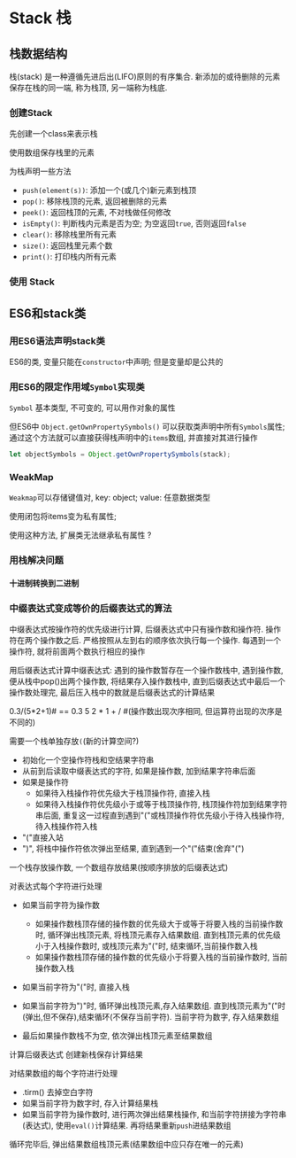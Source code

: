 # Stack 栈

## 栈数据结构

栈(stack) 是一种遵循先进后出(LIFO)原则的有序集合. 新添加的或待删除的元素保存在栈的同一端, 称为栈顶, 另一端称为栈底.

### 创建Stack

先创建一个class来表示栈

使用数组保存栈里的元素

为栈声明一些方法
* `push(element(s))`: 添加一个(或几个)新元素到栈顶
* `pop()`: 移除栈顶的元素, 返回被删除的元素
* `peek()`: 返回栈顶的元素, 不对栈做任何修改
* `isEmpty()`: 判断栈内元素是否为空; 为空返回`true`, 否则返回`false`
* `clear()`: 移除栈里所有元素
* `size()`: 返回栈里元素个数
* `print()`: 打印栈内所有元素

### 使用 Stack

## ES6和stack类

### 用ES6语法声明stack类

ES6的类, 变量只能在`constructor`中声明; 但是变量却是公共的

### 用ES6的限定作用域`Symbol`实现类
`Symbol` 基本类型, 不可变的, 可以用作对象的属性

但ES6中 `Object.getOwnPropertySymbols()` 可以获取类声明中所有`Symbols`属性; 通过这个方法就可以直接获得栈声明中的`items`数组, 并直接对其进行操作
```js
let objectSymbols = Object.getOwnPropertySymbols(stack);
```

### WeakMap

`Weakmap`可以存储键值对, key: object; value: 任意数据类型

使用闭包将items变为私有属性;

使用这种方法, 扩展类无法继承私有属性 ?

### 用栈解决问题

#### 十进制转换到二进制

### 中缀表达式变成等价的后缀表达式的算法

中缀表达式按操作符的优先级进行计算, 后缀表达式中只有操作数和操作符. 操作符在两个操作数之后. 严格按照从左到右的顺序依次执行每一个操作. 每遇到一个操作符, 就将前面两个数执行相应的操作

用后缀表达式计算中缀表达式: 遇到的操作数暂存在一个操作数栈中, 遇到操作数, 便从栈中pop()出两个操作数, 将结果存入操作数栈中, 直到后缀表达式中最后一个操作数处理完, 最后压入栈中的数就是后缀表达式的计算结果

0.3/(5*2+1)# == 0.3 5 2 * 1 + / #(操作数出现次序相同, 但运算符出现的次序是不同的)

需要一个栈单独存放`(`(新的计算空间?)

* 初始化一个空操作符栈和空结果字符串
* 从前到后读取中缀表达式的字符, 如果是操作数, 加到结果字符串后面
* 如果是操作符
  * 如果待入栈操作符优先级大于栈顶操作符, 直接入栈
  * 如果待入栈操作符优先级小于或等于栈顶操作符, 栈顶操作符加到结果字符串后面, 重复这一过程直到遇到"("或栈顶操作符优先级小于待入栈操作符, 待入栈操作符入栈
* "("直接入站
* ")", 将栈中操作符依次弹出至结果, 直到遇到一个"("结束(舍弃"(")

一个栈存放操作数, 一个数组存放结果(按顺序排放的后缀表达式)

对表达式每个字符进行处理
* 如果当前字符为操作数
  * 如果操作数栈顶存储的操作数的优先级大于或等于将要入栈的当前操作数时, 循环弹出栈顶元素, 将栈顶元素存入结果数组. 直到栈顶元素的优先级小于入栈操作数时, 或栈顶元素为"("时, 结束循环,当前操作数入栈
  * 如果操作数栈顶存储的操作数的优先级小于将要入栈的当前操作数时, 当前操作数入栈

* 如果当前字符为"("时, 直接入栈
* 如果当前字符为")"时, 循环弹出栈顶元素,存入结果数组. 直到栈顶元素为"("时(弹出,但不保存),结束循环(不保存当前字符).
    当前字符为数字, 存入结果数组 
* 最后如果操作数栈不为空, 依次弹出栈顶元素至结果数组

计算后缀表达式
创建新栈保存计算结果

对结果数组的每个字符进行处理
* .tirm() 去掉空白字符
* 如果当前字符为数字时, 存入计算结果栈
* 如果当前字符为操作数时, 进行两次弹出结果栈操作, 和当前字符拼接为字符串(表达式), 使用`eval()`计算结果. 再将结果重新`push`进结果数组

循环完毕后, 弹出结果数组栈顶元素(结果数组中应只存在唯一的元素)
